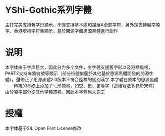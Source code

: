 # YShi-Gothic系列字體
主打完美支持舊字形顯示，不僅支持基本庫和擴展A全部字符，另外還支持越南喃字、香港增補字符集顯示，基於開源字體思源黑體進行創作
# 说明
本字体由于字库巨大，因此分为多个文件，主字體支援舊字形以及港標風格，PART2支持麻將符號等顯示（部分符號借鑒於其他基於思源黑體開發的開源字體），還修正了思源黑體2.0版本不符合陸標的個別漢字
本字體在原本的思源黑體——傳統的基礎上添加了乀形捺畫，如交、史、更等字（這種寫法多見於宋體）
由於喃字部分從其他字體遷移，因此本字體尚未完工
# 授權
本字体基于SIL Open Font License修改

